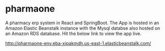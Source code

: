 # pharmaone

A pharmacy erp system in React and SpringBoot. The App is hosted in an Amazon Elastic Beanstalk instance with the Mysql databse also hosted on an Amazon RDS database. Hit the below link to view the app live.

http://pharmaone-env.eba-xipakmdh.us-east-1.elasticbeanstalk.com/

